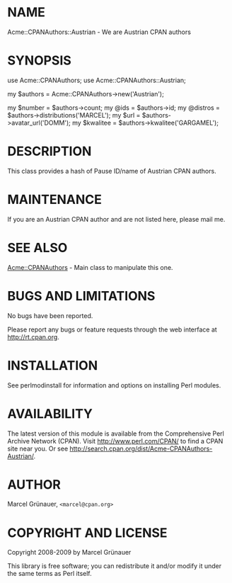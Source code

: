 # NAME

Acme::CPANAuthors::Austrian - We are Austrian CPAN authors

# SYNOPSIS

   use Acme::CPANAuthors;
   use Acme::CPANAuthors::Austrian;

   my $authors = Acme::CPANAuthors->new('Austrian');

   my $number   = $authors->count;
   my @ids      = $authors->id;
   my @distros  = $authors->distributions('MARCEL');
   my $url      = $authors->avatar_url('DOMM');
   my $kwalitee = $authors->kwalitee('GARGAMEL');

# DESCRIPTION

This class provides a hash of Pause ID/name of Austrian CPAN authors.

# MAINTENANCE

If you are an Austrian CPAN author and are not listed here, please mail me.

# SEE ALSO

[Acme::CPANAuthors](http://search.cpan.org/search?mode=module&query=Acme::CPANAuthors) - Main class to manipulate this one.

# BUGS AND LIMITATIONS

No bugs have been reported.

Please report any bugs or feature requests through the web interface at
<http://rt.cpan.org>.

# INSTALLATION

See perlmodinstall for information and options on installing Perl modules.

# AVAILABILITY

The latest version of this module is available from the Comprehensive Perl
Archive Network (CPAN). Visit <http://www.perl.com/CPAN/> to find a CPAN
site near you. Or see <http://search.cpan.org/dist/Acme-CPANAuthors-Austrian/>.

# AUTHOR

Marcel Gr&uuml;nauer, `<marcel@cpan.org>`

# COPYRIGHT AND LICENSE

Copyright 2008-2009 by Marcel Gr&uuml;nauer

This library is free software; you can redistribute it and/or modify
it under the same terms as Perl itself.